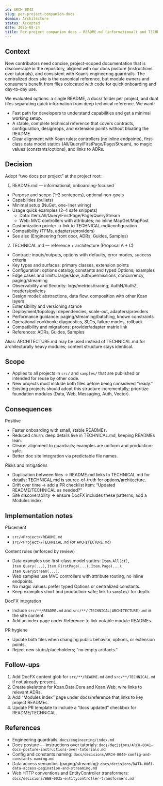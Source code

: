 ```yaml
---
id: ARCH-0042
slug: per-project-companion-docs
domain: Architecture
status: Accepted
date: 2025-08-24
title: Per-project companion docs — README.md (informational) and TECHNICAL.md (reference + architecture)
---
```


## Context

New contributors need concise, project-scoped documentation that is discoverable in the repository, aligned with our docs posture (instructions over tutorials), and consistent with Koan’s engineering guardrails. The centralized docs site is the canonical reference, but module owners and consumers benefit from files colocated with code for quick onboarding and day-to-day use.

We evaluated options: a single README, a docs/ folder per project, and dual files separating quick information from deep technical reference. We want:
- Fast path for developers to understand capabilities and get a minimal working setup.
- A stable, complete technical reference that covers contracts, configuration, design/ops, and extension points without bloating the README.
- Clear alignment with Koan rules: controllers (no inline endpoints), first-class data model statics (All/Query/FirstPage/Page/Stream), no magic values (constants/options), and links to ADRs.

## Decision

Adopt “two docs per project” at the project root:

1) README.md — informational, onboarding-focused
- Purpose and scope (1–2 sentences), optional non-goals
- Capabilities (bullets)
- Minimal setup (NuGet, one-liner wiring)
- Usage quick examples (2–4 safe snippets)
  - Data: Item.All/Query/FirstPage/Page/QueryStream
  - Web: MVC controllers with attributes; no inline MapGet/MapPost
- Customization pointer → link to TECHNICAL.md#configuration
- Compatibility (TFMs, adapters/providers)
- See also (Engineering front door, ADRs, Guides, Samples)

2) TECHNICAL.md — reference + architecture (Proposal A + C)
- Contract: inputs/outputs, options with defaults, error modes, success criteria
- Key types and surfaces: primary classes, extension points
- Configuration: options catalog; constants and typed Options; examples
- Edge cases and limits: large/slow, auth/permissions, concurrency, paging/streaming
- Observability and Security: logs/metrics/tracing; AuthN/AuthZ, headers/policies
- Design model: abstractions, data flow, composition with other Koan layers
- Extensibility and versioning stance
- Deployment/topology: dependencies, scale-out, adapters/providers
- Performance guidance: paging/streaming/batching, known constraints
- Operational cookbook: diagnostics, SLOs, failure modes, rollback
- Compatibility and migrations; provider/adapter matrix link
- References: ADRs, Guides, Samples

Alias: ARCHITECTURE.md may be used instead of TECHNICAL.md for architecturally heavy modules; content structure stays identical.

## Scope

- Applies to all projects in `src/` and `samples/` that are published or intended for reuse by other code.
- New projects must include both files before being considered “ready.”
- Existing projects should adopt this structure incrementally; prioritize foundation modules (Data, Web, Messaging, Auth, Vector).

## Consequences

Positive
- Faster onboarding with small, stable READMEs.
- Reduced churn: deep details live in TECHNICAL.md, keeping READMEs lean.
- Clearer alignment to guardrails; examples are uniform and production-safe.
- Better doc site integration via predictable file names.

Risks and mitigations
- Duplication between files → README.md links to TECHNICAL.md for details; TECHNICAL.md is source-of-truth for options/architecture.
- Drift over time → add a PR checklist item: “Updated README/TECHNICAL as needed?”
- Site discoverability → ensure DocFX includes these patterns; add a Modules index.

## Implementation notes

Placement
- `src/<Project>/README.md`
- `src/<Project>/TECHNICAL.md` (or `ARCHITECTURE.md`)

Content rules (enforced by review)
- Data examples use first-class model statics: `Item.All(ct)`, `Item.Query(...)`, `Item.FirstPage(...)`, `Item.Page(...)`, `Item.QueryStream(...)`.
- Web samples use MVC controllers with attribute routing; no inline endpoints.
- No magic values: prefer typed Options or centralized constants.
- Keep examples short and production-safe; link to `samples/` for depth.

DocFX integration
- Include `src/**/README.md` and `src/**/(TECHNICAL|ARCHITECTURE).md` in the site content.
- Add an index page under Reference to link notable module READMEs.

PR hygiene
- Update both files when changing public behavior, options, or extension points.
- Reject new stubs/placeholders; “no empty artifacts.”

## Follow-ups

1) Add DocFX content glob for `src/**/README.md` and `src/**/TECHNICAL.md` if not already present.
2) Create skeletons for Koan.Data.Core and Koan.Web; wire links to relevant ADRs.
3) Add “Modules index” page under docs/reference that links to key project READMEs.
4) Update PR template to include a “docs updated” checkbox for README/TECHNICAL.

## References

- Engineering guardrails: `docs/engineering/index.md`
- Docs posture — instructions over tutorials: `docs/decisions/ARCH-0041-docs-posture-instructions-over-tutorials.md`
- Config and constants naming: `docs/decisions/ARCH-0040-config-and-constants-naming.md`
- Data access semantics (paging/streaming): `docs/decisions/DATA-0061-data-access-pagination-and-streaming.md`
- Web HTTP conventions and EntityController transformers: `docs/decisions/WEB-0035-entitycontroller-transformers.md`
